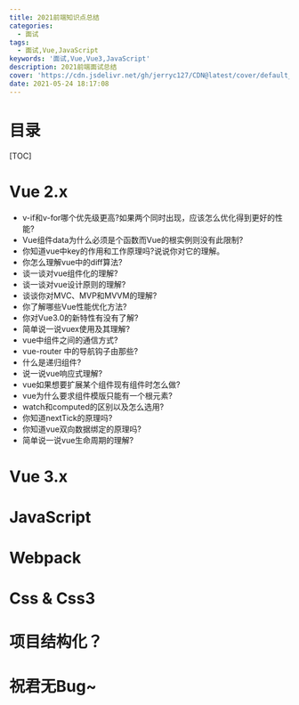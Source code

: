 ```yaml
---
title: 2021前端知识点总结
categories:
  - 面试
tags:
  - 面试,Vue,JavaScript
keywords: '面试,Vue,Vue3,JavaScript'
description: 2021前端面试总结
cover: 'https://cdn.jsdelivr.net/gh/jerryc127/CDN@latest/cover/default_bg.png'
date: 2021-05-24 18:17:08
---
```


<!-- > 从业一年后，临近毕业，遂决定再次跳槽~ -->

# 目录
[TOC]


# Vue 2.x
- v-if和v-for哪个优先级更高?如果两个同时出现，应该怎么优化得到更好的性能? 
- Vue组件data为什么必须是个函数而Vue的根实例则没有此限制?
- 你知道vue中key的作用和工作原理吗?说说你对它的理解。
- 你怎么理解vue中的diff算法?
- 谈一谈对vue组件化的理解?
- 谈一谈对vue设计原则的理解?
- 谈谈你对MVC、MVP和MVVM的理解?
- 你了解哪些Vue性能优化方法?
- 你对Vue3.0的新特性有没有了解?
- 简单说一说vuex使用及其理解?
- vue中组件之间的通信方式?
- vue-router 中的导航钩子由那些?
- 什么是递归组件?
- 说一说vue响应式理解?
- vue如果想要扩展某个组件现有组件时怎么做? 
- vue为什么要求组件模版只能有一个根元素? 
- watch和computed的区别以及怎么选用?
- 你知道nextTick的原理吗?
- 你知道vue双向数据绑定的原理吗?
- 简单说一说vue生命周期的理解?


# Vue 3.x


# JavaScript


# Webpack


# Css & Css3


# 项目结构化？


# 祝君无Bug~